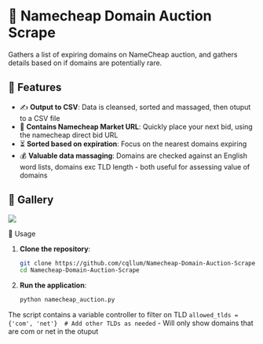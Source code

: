 

# 📝 Namecheap Domain Auction Scrape

Gathers a list of expiring domains on NameCheap auction, and gathers details based on if domains
are potentially rare.

## 🌟 Features

- ✍️ **Output to CSV**: Data is cleansed, sorted and massaged, then otuput to a CSV file
- 🔗 **Contains Namecheap Market URL**: Quickly place your next bid, using the namecheap direct bid URL
- ⏳ **Sorted based on expiration**: Focus on the nearest domains expiring
- 💰 **Valuable data massaging**: Domains are checked against an English word lists, domains exc TLD length - both useful for assessing value of domains
## 👋 Gallery 
<img src="https://i.imgur.com/SiLlhCe.png">


🚀 Usage

1. **Clone the repository**:
    ```bash
    git clone https://github.com/cqllum/Namecheap-Domain-Auction-Scrape.git
    cd Namecheap-Domain-Auction-Scrape
    ```

2. **Run the application**:
    ```bash
    python namecheap_auction.py
    ```

The script contains a variable controller to filter on TLD 
```allowed_tlds = {'com', 'net'}  # Add other TLDs as needed``` - Will only show domains that are com or net in the otuput




